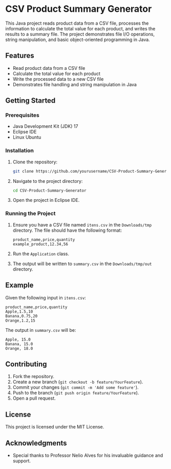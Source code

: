 # CSV Product Summary Generator

This Java project reads product data from a CSV file, processes the information to calculate the total value for each product, and writes the results to a summary file. The project demonstrates file I/O operations, string manipulation, and basic object-oriented programming in Java.

## Features

- Read product data from a CSV file
- Calculate the total value for each product
- Write the processed data to a new CSV file
- Demonstrates file handling and string manipulation in Java

## Getting Started

### Prerequisites

- Java Development Kit (JDK) 17
- Eclipse IDE
- Linux Ubuntu

### Installation

1. Clone the repository:
   ```sh
   git clone https://github.com/yourusername/CSV-Product-Summary-Generator.git
   ```

2. Navigate to the project directory:
   ```sh
   cd CSV-Product-Summary-Generator
   ```

3. Open the project in Eclipse IDE.

### Running the Project

1. Ensure you have a CSV file named `itens.csv` in the `Downloads/tmp` directory. The file should have the following format:
   ```csv
   product_name,price,quantity
   example_product,12.34,56
   ```

2. Run the `Application` class.

3. The output will be written to `summary.csv` in the `Downloads/tmp/out` directory.

## Example

Given the following input in `itens.csv`:
```csv
product_name,price,quantity
Apple,1.5,10
Banana,0.75,20
Orange,1.2,15
```

The output in `summary.csv` will be:
```csv
Apple, 15.0
Banana, 15.0
Orange, 18.0
```

## Contributing

1. Fork the repository.
2. Create a new branch (`git checkout -b feature/YourFeature`).
3. Commit your changes (`git commit -m 'Add some feature'`).
4. Push to the branch (`git push origin feature/YourFeature`).
5. Open a pull request.

## License

This project is licensed under the MIT License.

## Acknowledgments

- Special thanks to Professor Nelio Alves for his invaluable guidance and support.
